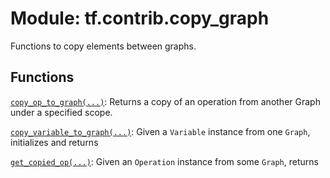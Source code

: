 <div itemscope itemtype="http://developers.google.com/ReferenceObject">
<meta itemprop="name" content="tf.contrib.copy_graph" />
<meta itemprop="path" content="Stable" />
</div>

# Module: tf.contrib.copy_graph

Functions to copy elements between graphs.

<!-- Placeholder for "Used in" -->


## Functions

[`copy_op_to_graph(...)`](../../tf/contrib/copy_graph/copy_op_to_graph.md): Returns a copy of an operation from another Graph under a specified scope.

[`copy_variable_to_graph(...)`](../../tf/contrib/copy_graph/copy_variable_to_graph.md): Given a `Variable` instance from one `Graph`, initializes and returns

[`get_copied_op(...)`](../../tf/contrib/copy_graph/get_copied_op.md): Given an `Operation` instance from some `Graph`, returns

